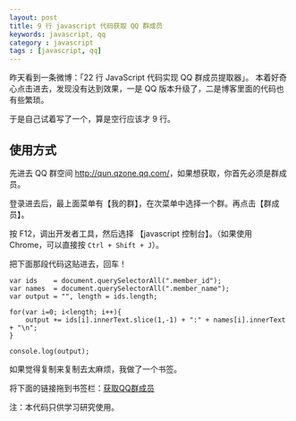 ```yaml
---
layout: post
title: 9 行 javascript 代码获取 QQ 群成员
keywords: javascript, qq
category : javascript
tags : [javascript, qq]
---
```


昨天看到一条微博：「22 行 JavaScript 代码实现 QQ 群成员提取器」。
本着好奇心点击进去，发现没有达到效果，一是 QQ 版本升级了，二是博客里面的代码也有些繁琐。

于是自己试着写了一个，算是空行应该才 9 行。

<script src="https://gist.github.com/justjavac/6985824.js"></script>

## 使用方式

先进去 QQ 群空间 <http://qun.qzone.qq.com/>，如果想获取，你首先必须是群成员。

登录进去后，最上面菜单有【我的群】，在次菜单中选择一个群。再点击【群成员】。

按 F12，调出开发者工具，然后选择 【javascript 控制台】。（如果使用 Chrome，可以直接按 `Ctrl + Shift + J`）。

把下面那段代码这贴进去，回车！

	var ids    = document.querySelectorAll(".member_id");
	var names  = document.querySelectorAll(".member_name");
	var output = "", length = ids.length;
	 
	for(var i=0; i<length; i++){
	    output += ids[i].innerText.slice(1,-1) + ":" + names[i].innerText + "\n";
	}
	
	console.log(output);

如果觉得复制来复制去太麻烦，我做了一个书签。

将下面的链接拖到书签栏：<a href='javascript:void(function(){var ids=document.querySelectorAll(".member_id");var names=document.querySelectorAll(".member_name");var output="";var length=ids.length;for(var i=0;i<length;i++){output+=ids[i].innerText.slice(1,-1)+":"+names[i].innerText+"\n"}console.log(output);}());' onclick="javascript:alert('请把我拖到你的浏览器书签栏'); return false;">获取QQ群成员</a>

注：本代码只供学习研究使用。